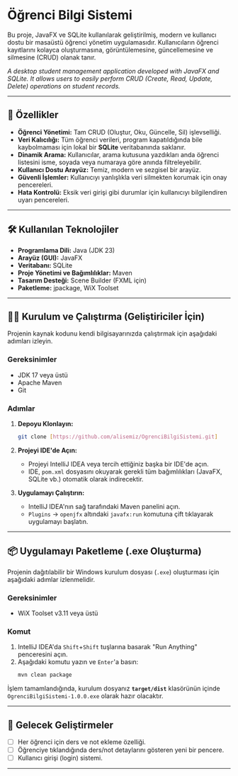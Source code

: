 # Öğrenci Bilgi Sistemi

Bu proje, JavaFX ve SQLite kullanılarak geliştirilmiş, modern ve kullanıcı dostu bir masaüstü öğrenci yönetim uygulamasıdır. Kullanıcıların öğrenci kayıtlarını kolayca oluşturmasına, görüntülemesine, güncellemesine ve silmesine (CRUD) olanak tanır.

*A desktop student management application developed with JavaFX and SQLite. It allows users to easily perform CRUD (Create, Read, Update, Delete) operations on student records.*

---


## 🚀 Özellikler

- **Öğrenci Yönetimi:** Tam CRUD (Oluştur, Oku, Güncelle, Sil) işlevselliği.
- **Veri Kalıcılığı:** Tüm öğrenci verileri, program kapatıldığında bile kaybolmaması için lokal bir **SQLite** veritabanında saklanır.
- **Dinamik Arama:** Kullanıcılar, arama kutusuna yazdıkları anda öğrenci listesini isme, soyada veya numaraya göre anında filtreleyebilir.
- **Kullanıcı Dostu Arayüz:** Temiz, modern ve sezgisel bir arayüz.
- **Güvenli İşlemler:** Kullanıcıyı yanlışlıkla veri silmekten korumak için onay pencereleri.
- **Hata Kontrolü:** Eksik veri girişi gibi durumlar için kullanıcıyı bilgilendiren uyarı pencereleri.

---

## 🛠️ Kullanılan Teknolojiler

- **Programlama Dili:** Java (JDK 23)
- **Arayüz (GUI):** JavaFX
- **Veritabanı:** SQLite
- **Proje Yönetimi ve Bağımlılıklar:** Maven
- **Tasarım Desteği:** Scene Builder (FXML için)
- **Paketleme:** jpackage, WiX Toolset

---

## 👨‍💻 Kurulum ve Çalıştırma (Geliştiriciler İçin)

Projenin kaynak kodunu kendi bilgisayarınızda çalıştırmak için aşağıdaki adımları izleyin.

### Gereksinimler
- JDK 17 veya üstü
- Apache Maven
- Git

### Adımlar
1.  **Depoyu Klonlayın:**
    ```bash
    git clone [https://github.com/alisemiz/OgrenciBilgiSistemi.git]
    ```

2.  **Projeyi IDE'de Açın:**
    - Projeyi IntelliJ IDEA veya tercih ettiğiniz başka bir IDE'de açın.
    - IDE, `pom.xml` dosyasını okuyarak gerekli tüm bağımlılıkları (JavaFX, SQLite vb.) otomatik olarak indirecektir.

3.  **Uygulamayı Çalıştırın:**
    - IntelliJ IDEA'nın sağ tarafındaki Maven panelini açın.
    - `Plugins` -> `openjfx` altındaki `javafx:run` komutuna çift tıklayarak uygulamayı başlatın.

---

## 📦 Uygulamayı Paketleme (.exe Oluşturma)

Projenin dağıtılabilir bir Windows kurulum dosyası (`.exe`) oluşturması için aşağıdaki adımlar izlenmelidir.

### Gereksinimler
- WiX Toolset v3.11 veya üstü

### Komut
1.  IntelliJ IDEA'da `Shift`+`Shift` tuşlarına basarak "Run Anything" penceresini açın.
2.  Aşağıdaki komutu yazın ve `Enter`'a basın:
    ```bash
    mvn clean package
    ```

İşlem tamamlandığında, kurulum dosyanız **`target/dist`** klasörünün içinde `OgrenciBilgiSistemi-1.0.0.exe` olarak hazır olacaktır.

---

## 🔮 Gelecek Geliştirmeler

- [ ] Her öğrenci için ders ve not ekleme özelliği.
- [ ] Öğrenciye tıklandığında ders/not detaylarını gösteren yeni bir pencere.
- [ ] Kullanıcı girişi (login) sistemi.

---

